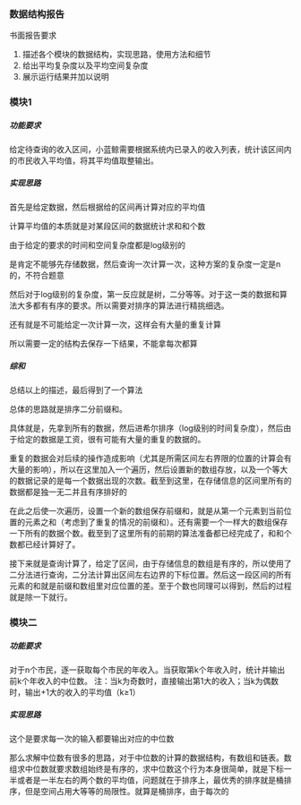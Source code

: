 ### 数据结构报告

书面报告要求

1. 描述各个模块的数据结构，实现思路，使用方法和细节
2. 给出平均复杂度以及平均空间复杂度
3. 展示运行结果并加以说明

### 模块1

##### 功能要求

给定待查询的收入区间，小蓝鲸需要根据系统内已录入的收入列表，统计该区间内的市民收入平均值，将其平均值取整输出。



##### 实现思路

首先是给定数据，然后根据给的区间再计算对应的平均值

计算平均值的本质就是对某段区间的数据统计求和和个数

由于给定的要求的时间和空间复杂度都是log级别的

是肯定不能够先存储数据，然后查询一次计算一次，这种方案的复杂度一定是n的，不符合题意

然后对于log级别的复杂度，第一反应就是树，二分等等。对于这一类的数据和算法大多都有有序的要求。所以需要对排序的算法进行精挑细选。

还有就是不可能给定一次计算一次，这样会有大量的重复计算

所以需要一定的结构去保存一下结果，不能拿每次都算

##### 综和

总结以上的描述，最后得到了一个算法

总体的思路就是排序二分前缀和。

具体就是，先拿到所有的数据，然后进希尔排序（log级别的时间复杂度），然后由于给定的数据是工资，很有可能有大量的重复的数据的。

重复的数据会对后续的操作造成影响（尤其是所需区间左右界限的位置的计算会有大量的影响），所以在这里加入一个遍历，然后设置新的数组存放，以及一个等大的数据记录的是每一个数据出现的次数。截至到这里，在存储信息的区间里所有的数据都是独一无二并且有序排好的

在此之后使一次遍历，设置一个新的数组保存前缀和，就是从第一个元素到当前位置的元素之和（考虑到了重复的情况的前缀和）。还有需要一个一样大的数组保存一下所有的数据个数。截至到了这里所有的前期的算法准备都已经完成了，和和个数都已经计算好了。

接下来就是查询计算了，给定了区间，由于存储信息的数组是有序的，所以使用了二分法进行查询，二分法计算出区间左右边界的下标位置。然后这一段区间的所有元素的和就是前缀和数组里对应位置的差。至于个数也同理可以得到，然后的过程就是除一下就行。

### 模块二

##### 功能要求

对于n个市民，逐一获取每个市民的年收入。当获取第k个年收入时，统计并输出前k个年收入的中位数。
注：当k为奇数时，直接输出第1大的收入；当k为偶数时，输出+1大的收入的平均值（k≥1）

##### 实现思路

这个是要求每一次的输入都要输出对应的中位数

那么求解中位数有很多的思路，对于中位数的计算的数据结构，有数组和链表。数组求中位数就要求数组始终是有序的，求中位数这个行为本身很简单，就是下标一半或者是一半左右的两个数的平均值，问题就在于排序上，最优秀的排序就是桶排序，但是空间占用大等等的局限性。就算是桶排序，由于每次的